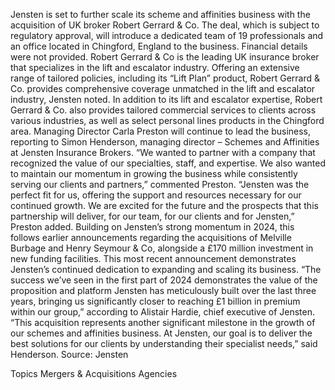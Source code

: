 Jensten is set to further scale its scheme and affinities business with the acquisition of UK broker Robert Gerrard & Co.
The deal, which is subject to regulatory approval, will introduce a dedicated team of 19 professionals and an office located in Chingford, England to the business. Financial details were not provided.
Robert Gerrard & Co is the leading UK insurance broker that specializes in the lift and escalator industry. Offering an extensive range of tailored policies, including its “Lift Plan” product, Robert Gerrard & Co. provides comprehensive coverage unmatched in the lift and escalator industry, Jensten noted.
In addition to its lift and escalator expertise, Robert Gerrard & Co. also provides tailored commercial services to clients across various industries, as well as select personal lines products in the Chingford area.
Managing Director Carla Preston will continue to lead the business, reporting to Simon Henderson, managing director – Schemes and Affinities at Jensten Insurance Brokers.
“We wanted to partner with a company that recognized the value of our specialties, staff, and expertise. We also wanted to maintain our momentum in growing the business while consistently serving our clients and partners,” commented Preston.
“Jensten was the perfect fit for us, offering the support and resources necessary for our continued growth. We are excited for the future and the prospects that this partnership will deliver, for our team, for our clients and for Jensten,” Preston added.
Building on Jensten’s strong momentum in 2024, this follows earlier announcements regarding the acquisitions of Melville Burbage and Henry Seymour & Co, alongside a £170 million investment in new funding facilities. This most recent announcement demonstrates Jensten’s continued dedication to expanding and scaling its business.
“The success we’ve seen in the first part of 2024 demonstrates the value of the proposition and platform Jensten has meticulously built over the last three years, bringing us significantly closer to reaching £1 billion in premium within our group,” according to Alistair Hardie, chief executive of Jensten.
“This acquisition represents another significant milestone in the growth of our schemes and affinities business. At Jensten, our goal is to deliver the best solutions for our clients by understanding their specialist needs,” said Henderson.
Source: Jensten

Topics
Mergers & Acquisitions
Agencies
